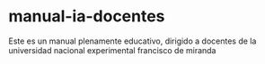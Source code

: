 # manual-ia-docentes
Este es un manual plenamente educativo, dirigido a docentes de la universidad nacional experimental francisco de miranda
